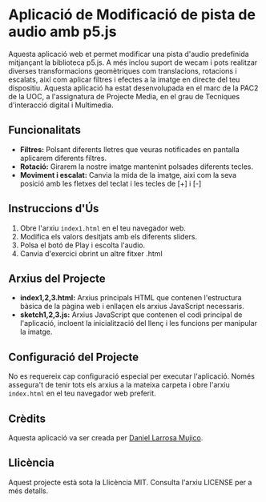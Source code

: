 # Aplicació de Modificació de pista de audio amb p5.js

Aquesta aplicació web et permet modificar una pista d'audio predefinida mitjançant la biblioteca p5.js. A més inclou suport de wecam i pots realitzar diverses transformacions geomètriques com translacions, rotacions i escalats, així com aplicar filtres i efectes a la imatge en directe del teu dispositiu.
Aquesta aplicació ha estat desenvolupada en el marc de la PAC2 de la UOC, a l'assignatura de Projecte Media, en el grau de Tecniques d'interacció digital i Multimedia.

## Funcionalitats

- **Filtres:** Polsant diferents lletres que veuras notificades en pantalla aplicarem diferents filtres.
- **Rotació:** Girarem la nostre imatge mantenint polsades diferents tecles.
- **Moviment i escalat:** Canvia la mida de la imatge, aixi com la seva posició amb les fletxes del teclat i les tecles de [+] i [-]

## Instruccions d'Ús

1. Obre l'arxiu `index1.html` en el teu navegador web.
2. Modifica els valors desitjats amb els diferents sliders.
3. Polsa el botó de Play i escolta l'audio.
4. Canvia d'exercici obrint un altre fitxer .html

## Arxius del Projecte

- **index1,2,3.html:** Arxius principals HTML que contenen l'estructura bàsica de la pàgina web i enllaçen els arxius JavaScript necessaris.
- **sketch1,2,3.js:** Arxius JavaScript que contenen el codi principal de l'aplicació, incloent la inicialització del llenç i les funcions per manipular la imatge.

## Configuració del Projecte

No es requereix cap configuració especial per executar l'aplicació. Només assegura't de tenir tots els arxius a la mateixa carpeta i obre l'arxiu `index.html` en el teu navegador web preferit.

## Crèdits

Aquesta aplicació va ser creada per [Daniel Larrosa Mujico](https://github.com/raqdancar).

## Llicència

Aquest projecte està sota la Llicència MIT. Consulta l'arxiu LICENSE per a més detalls.
